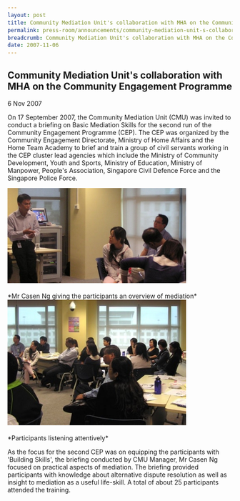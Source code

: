 ```yaml
---
layout: post
title: Community Mediation Unit's collaboration with MHA on the Community Engagement Programme
permalink: press-room/announcements/community-mediation-unit-s-collaboration-with-mha-on-the-community-engagement-programme-one/
breadcrumb: Community Mediation Unit's collaboration with MHA on the Community Engagement Programme
date: 2007-11-06
---
```


<style>
  .image {width: 600px;}
  .image img {max-width: 100%;}
</style>

Community Mediation Unit's collaboration with MHA on the Community Engagement Programme
---

6 Nov 2007

On 17 September 2007, the Community Mediation Unit (CMU) was invited to conduct a briefing on Basic Mediation Skills for the second run of the Community Engagement Programme (CEP). The CEP was organized by the Community Engagement Directorate, Ministry of Home Affairs and the Home Team Academy to brief and train a group of civil servants working in the CEP cluster lead agencies which include the Ministry of Community Development, Youth and Sports, Ministry of Education, Ministry of Manpower, People's Association, Singapore Civil Defence Force and the Singapore Police Force.

<div class="image"><img src="/images/1399989070796.jpg/"></div><br>
*Mr Casen Ng giving the participants an overview of mediation*

<div class="image"><img src="/images/1399989071124.jpg/"></div><br>
*Participants listening attentively*

As the focus for the second CEP was on equipping the participants with 'Building Skills', the briefing conducted by CMU Manager, Mr Casen Ng focused on practical aspects of mediation. The briefing provided participants with knowledge about alternative dispute resolution as well as insight to mediation as a useful life-skill. A total of about 25 participants attended the training.
